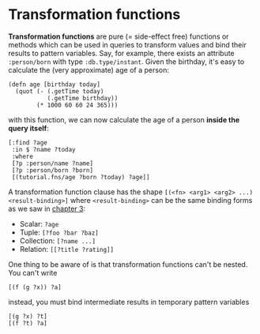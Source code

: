 # Transformation functions

**Transformation functions** are pure (= side-effect free) functions
or methods which can be used in queries to transform values and bind
their results to pattern variables. Say, for example, there exists an
attribute `:person/born` with type `:db.type/instant`. Given the
birthday, it's easy to calculate the (very approximate) age of a
person:

    (defn age [birthday today]
      (quot (- (.getTime today)
               (.getTime birthday))
            (* 1000 60 60 24 365)))

with this function, we can now calculate the age of a person **inside the query itself**:

    [:find ?age
     :in $ ?name ?today
     :where
     [?p :person/name ?name]
     [?p :person/born ?born]
     [(tutorial.fns/age ?born ?today) ?age]]

A transformation function clause has the shape `[(<fn> <arg1> <arg2> ...) <result-binding>]` where `<result-binding>` can be the same binding forms as we saw in [chapter 3](/chapter/3):

* Scalar: `?age`
* Tuple: `[?foo ?bar ?baz]`
* Collection: `[?name ...]`
* Relation: `[[?title ?rating]]`

One thing to be aware of is that transformation functions can't be nested. You can't write

    [(f (g ?x)) ?a]

instead, you must bind intermediate results in temporary pattern variables

    [(g ?x) ?t]
    [(f ?t) ?a]
